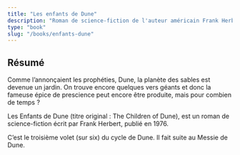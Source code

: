 ```yaml
---
title: "Les enfants de Dune"
description: "Roman de science-fiction de l'auteur américain Frank Herbert"
type: "book"
slug: "/books/enfants-dune"
---
```


## Résumé

Comme l’annonçaient les prophéties, Dune, la planète des sables est devenue un jardin. On trouve encore quelques vers géants et donc la fameuse épice de prescience peut encore être produite, mais pour combien de temps ?

Les Enfants de Dune (titre original : The Children of Dune), est un roman de science-fiction écrit par Frank Herbert, publié en 1976.

C’est le troisième volet (sur six) du cycle de Dune. Il fait suite au Messie de Dune.
